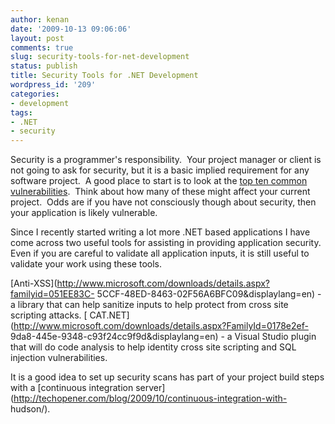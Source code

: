 ```yaml
---
author: kenan
date: '2009-10-13 09:06:06'
layout: post
comments: true
slug: security-tools-for-net-development
status: publish
title: Security Tools for .NET Development
wordpress_id: '209'
categories:
- development
tags:
- .NET
- security
---
```


Security is a programmer's responsibility.  Your project manager or client is
not going to ask for security, but it is a basic implied requirement for any
software project.  A good place to start is to look at the [top ten common
vulnerabilities](http://www.owasp.org/index.php/Top_10_2007).  Think about how
many of these might affect your current project.  Odds are if you have not
consciously though about security, then your application is likely vulnerable.

Since I recently started writing a lot more .NET based applications I have
come across two useful tools for assisting in providing application security.
Even if you are careful to validate all application inputs, it is still useful
to validate your work using these tools.

[Anti-XSS](http://www.microsoft.com/downloads/details.aspx?familyid=051EE83C-
5CCF-48ED-8463-02F56A6BFC09&displaylang=en) - a library that can help sanitize
inputs to help protect from cross site scripting attacks. [
CAT.NET](http://www.microsoft.com/downloads/details.aspx?FamilyId=0178e2ef-
9da8-445e-9348-c93f24cc9f9d&displaylang=en) - a Visual Studio plugin that will
do code analysis to help identity cross site scripting and SQL injection
vulnerabilities.

It is a good idea to set up security scans has part of your project build
steps with a [continuous integration
server](http://techopener.com/blog/2009/10/continuous-integration-with-
hudson/).

